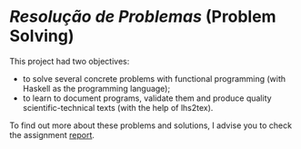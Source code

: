 # *Resolução de Problemas* (Problem Solving)

This project had two objectives:

- to solve several concrete problems with functional programming (with Haskell as the programming language);
- to learn to document programs, validate them and produce quality scientific-technical texts (with the help of lhs2tex).

To find out more about these problems and solutions, I advise you to check the assignment [report](cp1819t.pdf).
